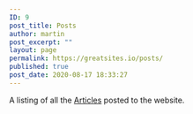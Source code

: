 ```yaml
---
ID: 9
post_title: Posts
author: martin
post_excerpt: ""
layout: page
permalink: https://greatsites.io/posts/
published: true
post_date: 2020-08-17 18:33:27
---
```

<!-- wp:paragraph -->
<p>A listing of all the <span style="text-decoration: underline;">Articles</span> posted to the website. </p>
<!-- /wp:paragraph -->